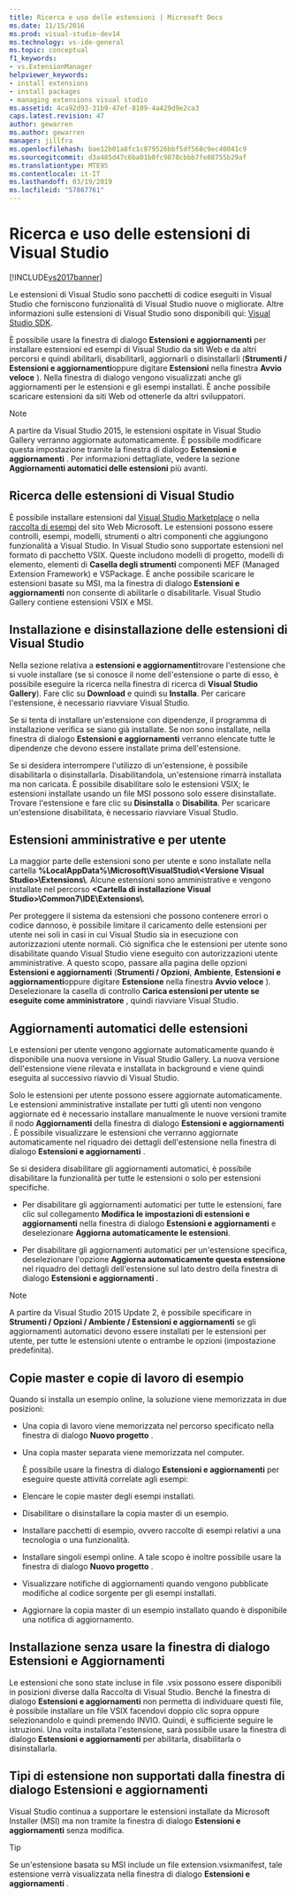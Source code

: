 ```yaml
---
title: Ricerca e uso delle estensioni | Microsoft Docs
ms.date: 11/15/2016
ms.prod: visual-studio-dev14
ms.technology: vs-ide-general
ms.topic: conceptual
f1_keywords:
- vs.ExtensionManager
helpviewer_keywords:
- install extensions
- install packages
- managing extensions visual studio
ms.assetid: 4ca92d93-31b9-47ef-8109-4a429d9e2ca3
caps.latest.revision: 47
author: gewarren
ms.author: gewarren
manager: jillfra
ms.openlocfilehash: bae12b01a8fc1c879526bbf5df568c9ec40041c9
ms.sourcegitcommit: d3a485d47c6ba01b0fc9878cbbb7fe88755b29af
ms.translationtype: MTE95
ms.contentlocale: it-IT
ms.lasthandoff: 03/19/2019
ms.locfileid: "57867761"
---
```

# <a name="finding-and-using-visual-studio-extensions"></a>Ricerca e uso delle estensioni di Visual Studio
[!INCLUDE[vs2017banner](../includes/vs2017banner.md)]

Le estensioni di Visual Studio sono pacchetti di codice eseguiti in Visual Studio che forniscono funzionalità di Visual Studio nuove o migliorate. Altre informazioni sulle estensioni di Visual Studio sono disponibili qui: [Visual Studio SDK](../extensibility/visual-studio-sdk.md).

 È possibile usare la finestra di dialogo **Estensioni e aggiornamenti** per installare estensioni ed esempi di Visual Studio da siti Web e da altri percorsi e quindi abilitarli, disabilitarli, aggiornarli o disinstallarli (**Strumenti / Estensioni e aggiornamenti**oppure digitare **Estensioni** nella finestra **Avvio veloce** ). Nella finestra di dialogo vengono visualizzati anche gli aggiornamenti per le estensioni e gli esempi installati. È anche possibile scaricare estensioni da siti Web od ottenerle da altri sviluppatori.

> [!NOTE]
>  A partire da Visual Studio 2015, le estensioni ospitate in Visual Studio Gallery verranno aggiornate automaticamente.  È possibile modificare questa impostazione tramite la finestra di dialogo **Estensioni e aggiornamenti** .  Per informazioni dettagliate, vedere la sezione **Aggiornamenti automatici delle estensioni** più avanti.

## <a name="finding-visual-studio-extensions"></a>Ricerca delle estensioni di Visual Studio
 È possibile installare estensioni dal [Visual Studio Marketplace](https://marketplace.visualstudio.com/) o nella [raccolta di esempi](https://code.msdn.microsoft.com/vstudio) del sito Web Microsoft. Le estensioni possono essere controlli, esempi, modelli, strumenti o altri componenti che aggiungono funzionalità a Visual Studio. In Visual Studio sono supportate estensioni nel formato di pacchetto VSIX. Queste includono modelli di progetto, modelli di elemento, elementi di **Casella degli strumenti** componenti MEF (Managed Extension Framework) e VSPackage. È anche possibile scaricare le estensioni basate su MSI, ma la finestra di dialogo **Estensioni e aggiornamenti** non consente di abilitarle o disabilitarle. Visual Studio Gallery contiene estensioni VSIX e MSI.

## <a name="installing-or-uninstalling-visual-studio-extensions"></a>Installazione e disinstallazione delle estensioni di Visual Studio
 Nella sezione relativa a **estensioni e aggiornamenti**trovare l'estensione che si vuole installare (se si conosce il nome dell'estensione o parte di esso, è possibile eseguire la ricerca nella finestra di ricerca di **Visual Studio Gallery**). Fare clic su **Download** e quindi su **Installa**. Per caricare l'estensione, è necessario riavviare Visual Studio.

 Se si tenta di installare un'estensione con dipendenze, il programma di installazione verifica se siano già installate. Se non sono installate, nella finestra di dialogo **Estensioni e aggiornamenti** verranno elencate tutte le dipendenze che devono essere installate prima dell'estensione.

 Se si desidera interrompere l'utilizzo di un'estensione, è possibile disabilitarla o disinstallarla. Disabilitandola, un'estensione rimarrà installata ma non caricata. È possibile disabilitare solo le estensioni VSIX; le estensioni installate usando un file MSI possono solo essere disinstallate. Trovare l'estensione e fare clic su **Disinstalla** o **Disabilita**. Per scaricare un'estensione disabilitata, è necessario riavviare Visual Studio.

## <a name="per-user-and-administrative-extensions"></a>Estensioni amministrative e per utente
 La maggior parte delle estensioni sono per utente e sono installate nella cartella **%LocalAppData%\Microsoft\VisualStudio\\<Versione Visual Studio\>\Extensions\\**. Alcune estensioni sono amministrative e vengono installate nel percorso **\<Cartella di installazione Visual Studio>\Common7\IDE\Extensions\\**.

 Per proteggere il sistema da estensioni che possono contenere errori o codice dannoso, è possibile limitare il caricamento delle estensioni per utente nei soli in casi in cui Visual Studio sia in esecuzione con autorizzazioni utente normali. Ciò significa che le estensioni per utente sono disabilitate quando Visual Studio viene eseguito con autorizzazioni utente amministrative. A questo scopo, passare alla pagina delle opzioni **Estensioni e aggiornamenti** (**Strumenti / Opzioni**, **Ambiente**, **Estensioni e aggiornamenti**oppure digitare **Estensione** nella finestra **Avvio veloce** ). Deselezionare la casella di controllo **Carica estensioni per utente se eseguite come amministratore** , quindi riavviare Visual Studio.

## <a name="automatic-extension-updates"></a>Aggiornamenti automatici delle estensioni
 Le estensioni per utente vengono aggiornate automaticamente quando è disponibile una nuova versione in Visual Studio Gallery.  La nuova versione dell'estensione viene rilevata e installata in background e viene quindi eseguita al successivo riavvio di Visual Studio.

 Solo le estensioni per utente possono essere aggiornate automaticamente.  Le estensioni amministrative installate per tutti gli utenti non vengono aggiornate ed è necessario installare manualmente le nuove versioni tramite il nodo **Aggiornamenti** della finestra di dialogo **Estensioni e aggiornamenti** . È possibile visualizzare le estensioni che verranno aggiornate automaticamente nel riquadro dei dettagli dell'estensione nella finestra di dialogo **Estensioni e aggiornamenti** .

 Se si desidera disabilitare gli aggiornamenti automatici, è possibile disabilitare la funzionalità per tutte le estensioni o solo per estensioni specifiche.

-   Per disabilitare gli aggiornamenti automatici per tutte le estensioni, fare clic sul collegamento **Modifica le impostazioni di estensioni e aggiornamenti** nella finestra di dialogo **Estensioni e aggiornamenti** e deselezionare **Aggiorna automaticamente le estensioni**.

-   Per disabilitare gli aggiornamenti automatici per un'estensione specifica, deselezionare l'opzione **Aggiorna automaticamente questa estensione** nel riquadro dei dettagli dell'estensione sul lato destro della finestra di dialogo **Estensioni e aggiornamenti** .

> [!NOTE]
>  A partire da Visual Studio 2015 Update 2, è possibile specificare in **Strumenti / Opzioni / Ambiente / Estensioni e aggiornamenti** se gli aggiornamenti automatici devono essere installati per le estensioni per utente, per tutte le estensioni utente o entrambe le opzioni (impostazione predefinita).

## <a name="sample-master-copies-and-working-copies"></a>Copie master e copie di lavoro di esempio
 Quando si installa un esempio online, la soluzione viene memorizzata in due posizioni:

- Una copia di lavoro viene memorizzata nel percorso specificato nella finestra di dialogo **Nuovo progetto** .

- Una copia master separata viene memorizzata nel computer.

  È possibile usare la finestra di dialogo **Estensioni e aggiornamenti** per eseguire queste attività correlate agli esempi:

- Elencare le copie master degli esempi installati.

- Disabilitare o disinstallare la copia master di un esempio.

- Installare pacchetti di esempio, ovvero raccolte di esempi relativi a una tecnologia o una funzionalità.

- Installare singoli esempi online. A tale scopo è inoltre possibile usare la finestra di dialogo **Nuovo progetto** .

- Visualizzare notifiche di aggiornamenti quando vengono pubblicate modifiche al codice sorgente per gli esempi installati.

- Aggiornare la copia master di un esempio installato quando è disponibile una notifica di aggiornamento.

## <a name="installing-without-using-the-extensions-and-updates-dialog-box"></a>Installazione senza usare la finestra di dialogo Estensioni e Aggiornamenti
 Le estensioni che sono state incluse in file .vsix possono essere disponibili in posizioni diverse dalla Raccolta di Visual Studio. Benché la finestra di dialogo **Estensioni e aggiornamenti** non permetta di individuare questi file, è possibile installare un file VSIX facendovi doppio clic sopra oppure selezionandolo e quindi premendo INVIO. Quindi, è sufficiente seguire le istruzioni. Una volta installata l'estensione, sarà possibile usare la finestra di dialogo **Estensioni e aggiornamenti** per abilitarla, disabilitarla o disinstallarla.

## <a name="extension-types-not-supported-by-the-extensions-and-updates-dialog-box"></a>Tipi di estensione non supportati dalla finestra di dialogo Estensioni e aggiornamenti
 Visual Studio continua a supportare le estensioni installate da Microsoft Installer (MSI) ma non tramite la finestra di dialogo **Estensioni e aggiornamenti** senza modifica.

> [!TIP]
>  Se un'estensione basata su MSI include un file extension.vsixmanifest, tale estensione verrà visualizzata nella finestra di dialogo **Estensioni e aggiornamenti** .
